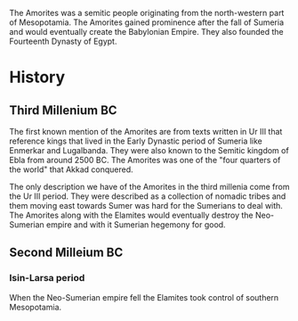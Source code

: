 The Amorites was a semitic people originating from the north-western part of Mesopotamia. The Amorites gained prominence after the fall of Sumeria and would eventually create the Babylonian Empire. They also founded the Fourteenth Dynasty of Egypt.

# History

## Third Millenium BC
The first known mention of the Amorites are from texts written in Ur III that reference kings that lived in the Early Dynastic period of Sumeria like Enmerkar and Lugalbanda. They were also known to the Semitic kingdom of Ebla from around 2500 BC. The Amorites was one of the "four quarters of the world" that Akkad conquered.

The only description we have of the Amorites in the third millenia come from the Ur III period. They were described as a collection of nomadic tribes and them moving east towards Sumer was hard for the Sumerians to deal with. The Amorites along with the Elamites would eventually destroy the Neo-Sumerian empire and with it Sumerian hegemony for good.
## Second Milleium BC

### Isin-Larsa period
When the Neo-Sumerian empire fell the Elamites took control of southern Mesopotamia.